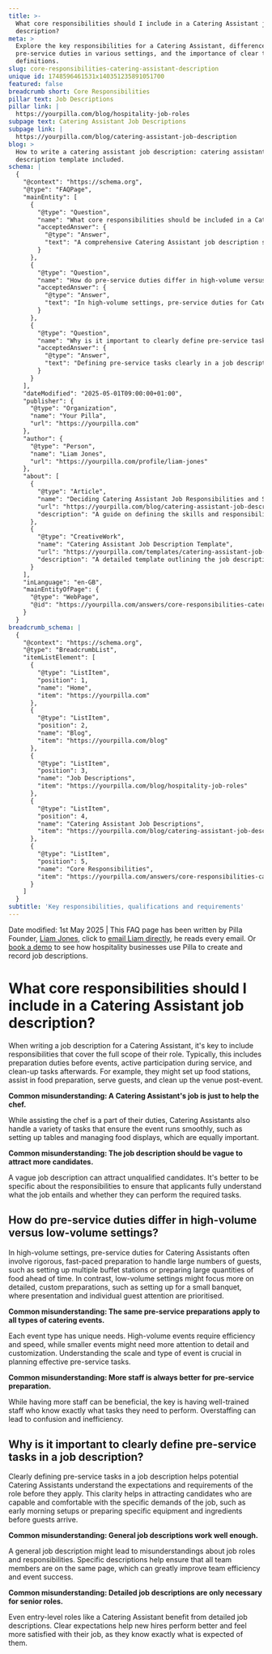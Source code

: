 ```yaml
---
title: >-
  What core responsibilities should I include in a Catering Assistant job
  description?
meta: >
  Explore the key responsibilities for a Catering Assistant, differences in
  pre-service duties in various settings, and the importance of clear task
  definitions.
slug: core-responsibilities-catering-assistant-description
unique id: 1748596461531x140351235891051700
featured: false
breadcrumb short: Core Responsibilities
pillar text: Job Descriptions
pillar link: |
  https://yourpilla.com/blog/hospitality-job-roles
subpage text: Catering Assistant Job Descriptions
subpage link: |
  https://yourpilla.com/blog/catering-assistant-job-description
blog: >
  How to write a catering assistant job description: catering assistant job
  description template included.
schema: |
  {
    "@context": "https://schema.org",
    "@type": "FAQPage",
    "mainEntity": [
      {
        "@type": "Question",
        "name": "What core responsibilities should be included in a Catering Assistant job description?",
        "acceptedAnswer": {
          "@type": "Answer",
          "text": "A comprehensive Catering Assistant job description should include various responsibilities: (1) Preparation duties before events, including setting up food stations and assisting in food preparation. (2) Active participation during service to serve guests. (3) Clean-up tasks after events to ensure the venue returns to order. These roles contribute to the smooth execution of events by handling both foreground and background tasks effectively."
        }
      },
      {
        "@type": "Question",
        "name": "How do pre-service duties differ in high-volume versus low-volume settings?",
        "acceptedAnswer": {
          "@type": "Answer",
          "text": "In high-volume settings, pre-service duties for Catering Assistants involve extensive, quick preparations to manage large guest numbers, such as setting up multiple buffet stations and preparing substantial amounts of food in advance. Conversely, low-volume settings often require more meticulous, custom preparations focusing on presentation and personal guest attention."
        }
      },
      {
        "@type": "Question",
        "name": "Why is it important to clearly define pre-service tasks in a job description?",
        "acceptedAnswer": {
          "@type": "Answer",
          "text": "Defining pre-service tasks clearly in a job description is essential as it helps potential Catering Assistants understand the expectations and requirements of the role. This clarity attracts candidates who are well-suited and comfortable with the specific duties, enhancing team efficiency and ensuring successful event execution."
        }
      }
    ],
    "dateModified": "2025-05-01T09:00:00+01:00",
    "publisher": {
      "@type": "Organization",
      "name": "Your Pilla",
      "url": "https://yourpilla.com"
    },
    "author": {
      "@type": "Person",
      "name": "Liam Jones",
      "url": "https://yourpilla.com/profile/liam-jones"
    },
    "about": [
      {
        "@type": "Article",
        "name": "Deciding Catering Assistant Job Responsibilities and Skills",
        "url": "https://yourpilla.com/blog/catering-assistant-job-description",
        "description": "A guide on defining the skills and responsibilities needed from a Catering Assistant to ensure they are well-prepared for their role."
      },
      {
        "@type": "CreativeWork",
        "name": "Catering Assistant Job Description Template",
        "url": "https://yourpilla.com/templates/catering-assistant-job-description",
        "description": "A detailed template outlining the job description for a Catering Assistant, intended to assist employers in crafting effective and clear job postings."
      }
    ],
    "inLanguage": "en-GB",
    "mainEntityOfPage": {
      "@type": "WebPage",
      "@id": "https://yourpilla.com/answers/core-responsibilities-catering-assistant-description"
    }
  }
breadcrumb_schema: |
  {
    "@context": "https://schema.org",
    "@type": "BreadcrumbList",
    "itemListElement": [
      {
        "@type": "ListItem",
        "position": 1,
        "name": "Home",
        "item": "https://yourpilla.com"
      },
      {
        "@type": "ListItem",
        "position": 2,
        "name": "Blog",
        "item": "https://yourpilla.com/blog"
      },
      {
        "@type": "ListItem",
        "position": 3,
        "name": "Job Descriptions",
        "item": "https://yourpilla.com/blog/hospitality-job-roles"
      },
      {
        "@type": "ListItem",
        "position": 4,
        "name": "Catering Assistant Job Descriptions",
        "item": "https://yourpilla.com/blog/catering-assistant-job-description"
      },
      {
        "@type": "ListItem",
        "position": 5,
        "name": "Core Responsibilities",
        "item": "https://yourpilla.com/answers/core-responsibilities-catering-assistant-description"
      }
    ]
  }
subtitle: 'Key responsibilities, qualifications and requirements'
---
```


Date modified: 1st May 2025 | This FAQ page has been written by Pilla Founder, [Liam Jones](https://yourpilla.com/profile/liam-jones), click to [email Liam directly](https://mailto:liam@yourpilla.com), he reads every email. Or [book a demo](https://calendly.com/pilla/demo) to see how hospitality businesses use Pilla to create and record job descriptions.

# What core responsibilities should I include in a Catering Assistant job description?

When writing a job description for a Catering Assistant, it's key to include responsibilities that cover the full scope of their role. Typically, this includes preparation duties before events, active participation during service, and clean-up tasks afterwards. For example, they might set up food stations, assist in food preparation, serve guests, and clean up the venue post-event.

**Common misunderstanding: A Catering Assistant's job is just to help the chef.**

While assisting the chef is a part of their duties, Catering Assistants also handle a variety of tasks that ensure the event runs smoothly, such as setting up tables and managing food displays, which are equally important.

**Common misunderstanding: The job description should be vague to attract more candidates.**

A vague job description can attract unqualified candidates. It's better to be specific about the responsibilities to ensure that applicants fully understand what the job entails and whether they can perform the required tasks.

## How do pre-service duties differ in high-volume versus low-volume settings?

In high-volume settings, pre-service duties for Catering Assistants often involve rigorous, fast-paced preparation to handle large numbers of guests, such as setting up multiple buffet stations or preparing large quantities of food ahead of time. In contrast, low-volume settings might focus more on detailed, custom preparations, such as setting up for a small banquet, where presentation and individual guest attention are prioritised.

**Common misunderstanding: The same pre-service preparations apply to all types of catering events.**

Each event type has unique needs. High-volume events require efficiency and speed, while smaller events might need more attention to detail and customization. Understanding the scale and type of event is crucial in planning effective pre-service tasks.

**Common misunderstanding: More staff is always better for pre-service preparation.**

While having more staff can be beneficial, the key is having well-trained staff who know exactly what tasks they need to perform. Overstaffing can lead to confusion and inefficiency.

## Why is it important to clearly define pre-service tasks in a job description?

Clearly defining pre-service tasks in a job description helps potential Catering Assistants understand the expectations and requirements of the role before they apply. This clarity helps in attracting candidates who are capable and comfortable with the specific demands of the job, such as early morning setups or preparing specific equipment and ingredients before guests arrive.

**Common misunderstanding: General job descriptions work well enough.**

A general job description might lead to misunderstandings about job roles and responsibilities. Specific descriptions help ensure that all team members are on the same page, which can greatly improve team efficiency and event success.

**Common misunderstanding: Detailed job descriptions are only necessary for senior roles.**

Even entry-level roles like a Catering Assistant benefit from detailed job descriptions. Clear expectations help new hires perform better and feel more satisfied with their job, as they know exactly what is expected of them.
